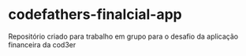 # codefathers-finalcial-app
Repositório criado para trabalho em grupo para o desafio da aplicação financeira da cod3er
